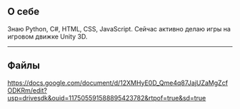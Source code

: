## О себе
Знаю Python, C#, HTML, CSS, JavaScript.
Сейчас активно делаю игры на игровом движке Unity 3D.
____
## Файлы
https://docs.google.com/document/d/12XMHyE0D_Qme4q87JajUZaMgZcfODKRm/edit?usp=drivesdk&ouid=117505591588895423782&rtpof=true&sd=true
